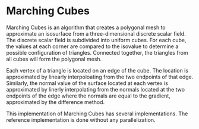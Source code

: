 # Marching Cubes #

Marching Cubes is an algorithm that creates a polygonal mesh to approximate an isosurface
from a three-dimensional discrete scalar field. The discrete scalar field is subdivided into
uniform cubes. For each cube, the values at each corner are compared to the isovalue
to determine a possible configuration of triangles. Connected together, the triangles from all
cubes will form the polygonal mesh.

Each vertex of a triangle is located on an edge of the cube. The location is approximated
by linearly interpoloating from the two endpoints of that edge. Similarly, the normal value of the
surface located at each vertex is approximated by linerly interpolating from the normals located at the
two endpoints of the edge where the normals are equal to the gradient, approximated by the difference
method.

This implementation of Marching Cubes has several implementations. The reference implementation
is done without any parallelization.


